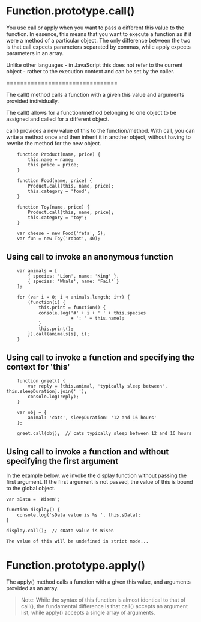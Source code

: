 # Function.prototype.call()

You use call or apply when you want to pass a different this value to the function. In essence, this means that you want to execute a function as if it were a method of a particular object. The only difference between the two is that call expects parameters separated by commas, while apply expects parameters in an array.


Unlike other languages - in JavaScript this does not refer to the current object - rather to the execution context and can be set by the caller.



================================

The call() method calls a function with a given this value and arguments provided individually.

The call() allows for a function/method belonging to one object to be assigned and called for a different object.

call() provides a new value of this to the function/method. With call, you can write a method once and then inherit it in another object, without having to rewrite the method for the new object.

        function Product(name, price) {
            this.name = name;
            this.price = price;
        }

        function Food(name, price) {
            Product.call(this, name, price);
            this.category = 'food';
        }

        function Toy(name, price) {
            Product.call(this, name, price);
            this.category = 'toy';
        }

        var cheese = new Food('feta', 5);
        var fun = new Toy('robot', 40);


## Using call to invoke an anonymous function
        var animals = [
            { species: 'Lion', name: 'King' },
            { species: 'Whale', name: 'Fail' }
        ];

        for (var i = 0; i < animals.length; i++) {
            (function(i) {
                this.print = function() {
                console.log('#' + i + ' ' + this.species
                            + ': ' + this.name);
                }
                this.print();
            }).call(animals[i], i);
        }

## Using call to invoke a function and specifying the context for 'this'

        function greet() {
            var reply = [this.animal, 'typically sleep between', this.sleepDuration].join(' ');
            console.log(reply);
        }

        var obj = {
            animal: 'cats', sleepDuration: '12 and 16 hours'
        };

        greet.call(obj);  // cats typically sleep between 12 and 16 hours


## Using call to invoke a function and without specifying the first argument
In the example below, we invoke the display function without passing the first argument. If the first argument is not passed, the value of this is bound to the global object.

    var sData = 'Wisen';
            
    function display() {
        console.log('sData value is %s ', this.sData);
    }

    display.call();  // sData value is Wisen 

    The value of this will be undefined in strict mode...



#   Function.prototype.apply()

The apply() method calls a function with a given this value, and arguments provided as an array.

> Note: While the syntax of this function is almost identical to that of call(), the fundamental difference is that call() accepts an argument list, while apply() accepts a single array of arguments.
